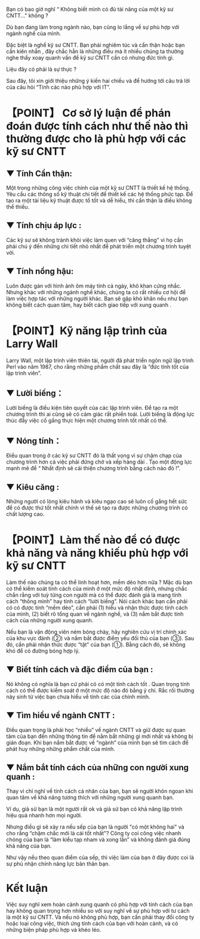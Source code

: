 Bạn có bao giờ nghĩ “ Không biết mình có đủ tài năng của một kỹ sư CNTT..."  không ?

Dù bạn đang làm trong ngành nào, bạn cũng lo lắng về sự phù hợp với ngành nghề của mình.

Đặc biệt là nghề kỹ sư CNTT. Bạn phải nghiêm túc và cẩn thận hoặc bạn cần kiên nhẫn ,  đây chắc hẳn là những điều mà ít nhiều chúng ta thường nghe thấy xoay quanh vấn đề kỹ sư CNTT cần có nhưng đức tính gì.

Liệu đây có phải là sự thực ?

Sau đây, tôi xin giới thiệu những ý kiến hai chiều và để hướng tới câu trả lời của câu hỏi “Tính các nào phù hợp với IT”. 

# 【POINT】 Cơ sở lý luận để phán đoán được tính cách như thế nào thì thường được cho là phù hợp với các kỹ sư CNTT 

## ▼ Tính Cẩn thận:

Một trong những công việc chính của một kỹ sư CNTT là thiết kế hệ thống. Yêu cầu các thông số kỹ thuật chi tiết để thiết kế các hệ thống phức tạp. Để tạo ra một tài liệu kỹ thuật được tổ tốt và dễ hiểu, thì cẩn thận là điều không thể thiếu. 

## ▼ Tính chịu áp lực :

Các kỹ sư sẽ không trành khỏi việc làm quen với “căng thẳng” vì họ cần phải chú ý đến những chi tiết nhỏ nhất để phát triển một chương trình tuyệt vời.

## ▼ Tính nồng hậu:

Luôn được gán với hình ảnh ôm máy tính cả ngày, khô khan cứng nhắc. Nhưng khác với những ngành nghề khác, chúng ta  có rất nhiều cơ hội để làm việc hợp tác với những người khác. Bạn sẽ gặp khó khăn nếu như bạn không biết cách quan tâm, hay biết cách giao tiếp với xung quanh . 

# 【POINT】Kỹ năng lập trình của Larry Wall

Larry Wall, một lập trình viên thiên tài, người đã phát triển ngôn ngữ lập trình Perl vào năm 1987, cho rằng những phẩm chất sau đây là “đức tính tốt của lập trình viên”.

## ▼ Lười biếng：

Lười biếng là điều kiện tiên quyết của các lập trình viên. Để tạo ra một chương trình thì ai cũng sẽ có cảm giác rất phiền toái. Lười biếng là động lực thúc đẩy việc cố gắng thực hiện một chương trình tốt nhất có thể. 

## ▼ Nóng tính：
Điều quan trọng ở các kỹ sư CNTT đó là thất vọng vì sự chậm chạp của chương trình hơn cả việc phải đứng chờ và xếp hàng dài . Tạo một động lực mạnh mẽ để “ Nhất định sẽ cải thiện chương trình bằng cách nào đó !”.

## ▼ Kiêu căng :
Những người có lòng kiêu hãnh và kiêu ngạo cao sẽ luôn cố gắng hết sức để có được thứ tốt nhất chính vì thế sẽ tạo ra được những chương trình có chất lượng cao. 

# 【POINT】Làm thế nào để có được khả năng và năng khiếu phù hợp với kỹ sư CNTT

Làm thế nào chúng ta có thể linh hoạt hơn, mềm dẻo hơn nữa ? 
Mặc dù bạn có thể kiểm soát tính cách của mình ở một mức độ nhất định, nhưng chắc chắn rằng với tuỳ từng con người mà có thể được đánh giá là mang tính cách “thông minh” hay tính cách “lười biếng”. Nói cách khác bạn cần phải có có được tính “mềm dẻo”, cần phải (1)  hiểu và nhận thức được tính cách của mình, (2) biết rõ tổng quan về ngành nghề, và (3) nắm bắt được tính cách của những người xung quanh. 

Nếu bạn là vận động viên ném bóng chày, hãy nghiên cứu vị trí chính xác của khu vực đánh (②) và nắm bắt được điểm yếu đối thủ của bạn (③). Sau đó, cần phải nhận thức được  “tật” của bạn (①). Bằng cách đó, sẽ không khó để có đường bóng hợp lý.

## ▼ Biết tính cách và đặc điểm của bạn :
Nó không có nghĩa là bạn cứ phải có có một tính cách tốt . Quan trọng tính cách có thể được kiểm soát ở một mức độ nào đó bằng ý chí. Rắc rối thường nảy sinh từ việc bạn chưa hiểu về tính các của chính mình.


## ▼ Tìm hiểu về ngành CNTT :
Điều quan trọng là phải học “nhiều” về ngành CNTT và giữ được sự quan tâm của bạn đến những thông tin để nắm bắt những gì mới nhất và không bị gián đoạn. Khi bạn nắm bắt được về “ngành” của mình  bạn sẽ tìm cách để phát huy những những phẩm chất của mình.

## ▼ Nắm bắt tính cách của những con người xung quanh :
Thay vì chỉ nghĩ về tính cách cá nhân của bạn, bạn sẽ người khôn ngoan khi quan tâm về khả năng tương thích với những người xung quanh bạn.

Ví dụ, giả sử bạn là một người rất ok và giả sử bạn có khả năng lập trình hiệu quả nhanh hơn mọi người.

Nhưng điều gì sẽ xảy ra nếu sếp của bạn là người "có một không hai" và cho rằng “chậm chắc mới là cái tốt nhất"?
Công ty coi công việc nhanh chóng của bạn là “làm kiểu tạp nham và xong lần” và không đánh giá đúng khả năng của bạn.

Như vậy nếu theo quan điểm của sếp, thì việc làm của bạn ở đây được coi là sự phủ nhận chính năng lực  bản thân bạn.

# Kết luận 
Việc suy nghĩ xem hoàn cảnh xung quanh có phù hợp với tính cách của bạn hay không quan trọng hơn nhiều so với suy nghĩ về sự phù hợp với tư cách là một kỹ sư CNTT. Và nếu nó không phù hợp, bạn cần phải thay đổi công ty hoặc loại công việc, thích ứng tính cách của bạn với hoàn cảnh, và có những biện pháp phù hợp và khéo léo.